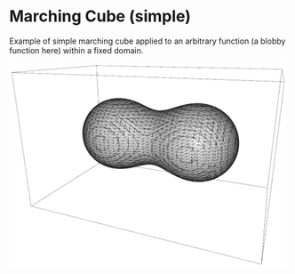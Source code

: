 # Marching Cube (simple)

Example of simple marching cube applied to an arbitrary function (a blobby function here) within a fixed domain.

<img src="pic.jpg" alt="" width="500px"/>